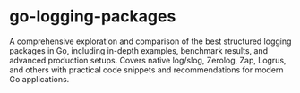 # go-logging-packages
A comprehensive exploration and comparison of the best structured logging packages in Go, including in-depth examples, benchmark results, and advanced production setups. Covers native log/slog, Zerolog, Zap, Logrus, and others with practical code snippets and recommendations for modern Go applications.
